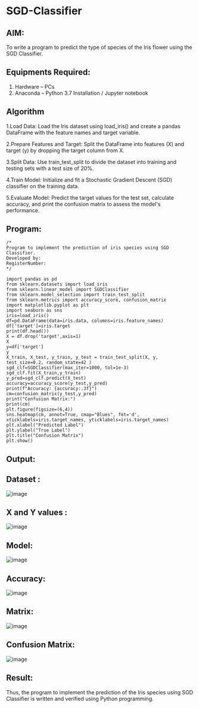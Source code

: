 # SGD-Classifier
## AIM:
To write a program to predict the type of species of the Iris flower using the SGD Classifier.

## Equipments Required:
1. Hardware – PCs
2. Anaconda – Python 3.7 Installation / Jupyter notebook

## Algorithm


1.Load Data: Load the Iris dataset using load_iris() and create a pandas DataFrame with the feature names and target variable.


2.Prepare Features and Target: Split the DataFrame into features (X) and target (y) by dropping the target column from X.


3.Split Data: Use train_test_split to divide the dataset into training and testing sets with a test size of 20%.


4.Train Model: Initialize and fit a Stochastic Gradient Descent (SGD) classifier on the training data.


5.Evaluate Model: Predict the target values for the test set, calculate accuracy, and print the confusion matrix to assess the model's performance. 


## Program:
```
/*
Program to implement the prediction of iris species using SGD Classifier.
Developed by: 
RegisterNumber:  
*/
```
```
import pandas as pd 
from sklearn.datasets import load_iris 
from sklearn.linear_model import SGDClassifier
from sklearn.model_selection import train_test_split 
from sklearn.metrics import accuracy_score, confusion_matrix 
import matplotlib.pyplot as plt 
import seaborn as sns 
iris=load_iris() 
df=pd.DataFrame(data=iris.data, columns=iris.feature_names) 
df['target']=iris.target 
print(df.head()) 
X = df.drop('target',axis=1) 
X
y=df['target']
y
X_train, X_test, y_train, y_test = train_test_split(X, y, test_size=0.2, random_state=42 )
sgd_clf=SGDClassifier(max_iter=1000, tol=1e-3)
sgd_clf.fit(X_train,y_train)
y_pred=sgd_clf.predict(X_test) 
accuracy=accuracy_score(y_test,y_pred)
print(f"Accuracy: {accuracy:.3f}") 
cm=confusion_matrix(y_test,y_pred) 
print("Confusion Matrix:") 
print(cm)
plt.figure(figsize=(6,4))
sns.heatmap(cm, annot=True, cmap="Blues", fmt='d', xticklabels=iris.target_names, yticklabels=iris.target_names)
plt.xlabel("Predicted Label")
plt.ylabel("True Label")
plt.title("Confusion Matrix")
plt.show()
```

## Output:


## Dataset :


![image](https://github.com/user-attachments/assets/3c74c116-1c77-4168-8865-a658323bd4b2)


## X and Y values :


![image](https://github.com/user-attachments/assets/e4ad2ced-d1a3-4e74-9266-eef804b64b2f)



## Model:


![image](https://github.com/user-attachments/assets/51dcc037-564a-4e32-8caf-9635d3698421)


## Accuracy:


![image](https://github.com/user-attachments/assets/77428461-cb2b-42e2-985a-7903b98327b2)


## Matrix:


![image](https://github.com/user-attachments/assets/d821ecd2-2158-4d87-a66a-b81f29f0d490)


## Confusion Matrix:


![image](https://github.com/user-attachments/assets/f697f3ab-009a-4bf6-a772-c557f8075c55)


## Result:


Thus, the program to implement the prediction of the Iris species using SGD Classifier is written and verified using Python programming.
